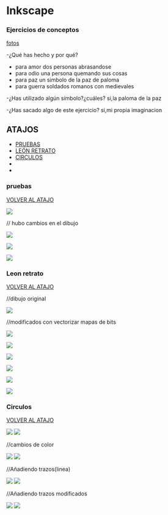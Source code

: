 # Inkscape
 
 ### Ejercicios de conceptos
 
 [fotos]()

-¿Qué has hecho y por qué?
- para amor dos personas abrasandose
- para odio una persona quemando sus cosas
- para paz un simbolo de la paz de paloma
- para guerra soldados romanos con medievales

-¿Has utilizado algún símbolo?¿cuáles?
si,la paloma de la paz

-¿Has sacado algo de este ejercicio?
si,mi propia imaginacion 

## ATAJOS
- [PRUEBAS](https://github.com/chenbangwei/SOLDADURA-Y-DISENO/blob/main/INKSCAPE.md#pruebas)
- [LEÓN RETRATO](https://github.com/chenbangwei/SOLDADURA-Y-DISENO/blob/main/INKSCAPE.md#leon-retrato)
- [CIRCULOS](https://github.com/chenbangwei/SOLDADURA-Y-DISENO/blob/main/INKSCAPE.md#circulos)
-
-

### pruebas 

[VOLVER AL ATAJO](https://github.com/chenbangwei/SOLDADURA-Y-DISENO/blob/main/INKSCAPE.md#atajos)

![](https://raw.githubusercontent.com/chenbangwei/SOLDADURA-Y-DISENO/57e2d7994ff40249d5c950cd3a8a3098fef8a5a6/dibujo%20de%20prueba.svg)

// hubo cambios en el dibujo

![](https://raw.githubusercontent.com/chenbangwei/SOLDADURA-Y-DISENO/main/path1393.png)

![](https://raw.githubusercontent.com/chenbangwei/SOLDADURA-Y-DISENO/main/dibujo%20de%20prueba.png)

![](https://raw.githubusercontent.com/chenbangwei/SOLDADURA-Y-DISENO/main/dibujo%20de%20150%20ppp.png.svg.png)

### Leon retrato 

[VOLVER AL ATAJO](https://github.com/chenbangwei/SOLDADURA-Y-DISENO/blob/main/INKSCAPE.md#atajos)

//dibujo original

![](https://github.com/chenbangwei/SOLDADURA-Y-DISENO/blob/main/0468ba4c-65e8-436e-a267-f76147971ea0.jpg)

//modificados con vectorizar mapas de bits

![](https://github.com/chenbangwei/SOLDADURA-Y-DISENO/blob/main/leon.svg.png)

![](https://github.com/chenbangwei/SOLDADURA-Y-DISENO/blob/main/leon.svg)

![](https://github.com/chenbangwei/SOLDADURA-Y-DISENO/blob/main/leon%20one%20.svg.png)

![](https://github.com/chenbangwei/SOLDADURA-Y-DISENO/blob/main/leon2.svg.png)

![](https://github.com/chenbangwei/SOLDADURA-Y-DISENO/blob/main/hilla.svg.png)

![](https://github.com/chenbangwei/SOLDADURA-Y-DISENO/blob/main/leon3.svg.png)

### Circulos    

[VOLVER AL ATAJO](https://github.com/chenbangwei/SOLDADURA-Y-DISENO/blob/main/INKSCAPE.md#atajos)

![](https://github.com/chenbangwei/SOLDADURA-Y-DISENO/blob/main/Captura%20de%20pantalla%20de%202021-03-25%2010-36-46.png)
![](https://github.com/chenbangwei/SOLDADURA-Y-DISENO/blob/main/circulo03%20propiedades.png)

//cambios de color

![](https://github.com/chenbangwei/SOLDADURA-Y-DISENO/blob/main/cambio%20de%20color.png)
![](https://github.com/chenbangwei/SOLDADURA-Y-DISENO/blob/main/circulo1.png)

//Añadiendo trazos(linea)

![](https://github.com/chenbangwei/SOLDADURA-Y-DISENO/blob/main/circulo.svg.png)
![](https://github.com/chenbangwei/SOLDADURA-Y-DISENO/blob/main/color%20de%20trazo%20circulo%2002.png)

//Añadiendo trazos modificados

![](https://github.com/chenbangwei/SOLDADURA-Y-DISENO/blob/main/0468ba4c-65e8-436e-a267-f76147971ea0.jpg.2021_03_25_10_14_33.0.svg.png)
![](https://github.com/chenbangwei/SOLDADURA-Y-DISENO/blob/main/Captura%20de%20pantalla%20de%202021-03-25%2010-11-00.png)

